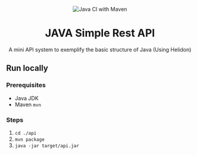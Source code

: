 <div align="center">

![Java CI with Maven](https://github.com/jacksjm/java-simple-rest-api/workflows/Java%20CI%20with%20Maven/badge.svg)

# JAVA Simple Rest API

A mini API system to exemplify the basic structure of Java (Using Helidon)

</div>

## Run locally

### Prerequisites
- Java JDK
- Maven `mvn`

### Steps
1. `cd ./api`
2. `mvn package`
3. `java -jar target/api.jar`
